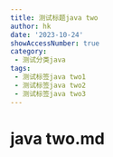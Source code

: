 ```yaml
---
title: 测试标题java two
author: hk
date: '2023-10-24'
showAccessNumber: true
category: 
 - 测试分类java
tags: 
 - 测试标签java two1
 - 测试标签java two2
 - 测试标签java two3
---
```

# java two.md
